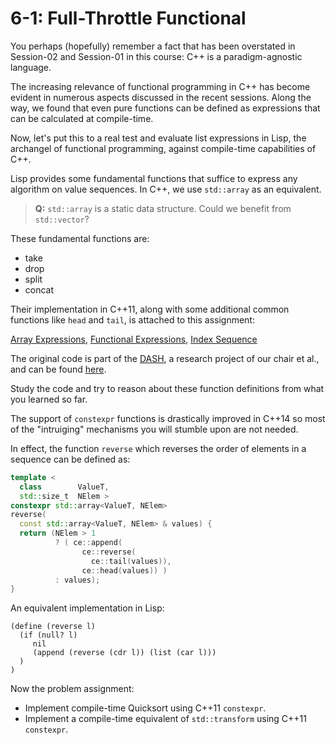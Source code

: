 # 6-1: Full-Throttle Functional


You perhaps (hopefully) remember a fact that has been overstated in Session-02 and
Session-01 in this course: C++ is a paradigm-agnostic language.

The increasing relevance of functional programming in C++ has become evident in
numerous aspects discussed in the recent sessions.
Along the way, we found that even pure functions can be defined as expressions
that can be calculated at compile-time.

Now, let's put this to a real test and evaluate list expressions in Lisp, the
archangel of functional programming, against compile-time capabilities of C++.

Lisp provides some fundamental functions that suffice to express any algorithm on
value sequences. In C++, we use `std::array` as an equivalent.

> **Q:** `std::array` is a static data structure. Could we benefit from `std::vector`?

These fundamental functions are:

- take
- drop
- split
- concat

Their implementation in C++11, along with some additional common functions like
`head` and `tail`, is attached to this assignment:

[Array Expressions](array_expr.h), [Functional Expressions](functional_expr.h), [Index Sequence](index_sequence.h)

The original code is part of the [DASH](http://www.dash-project.org), a research
project of our chair et al., and can be found
[here](https://github.com/dash-project/dash/tree/feat-191-lranges/dash/include/dash/util).

Study the code and try to reason about these function definitions from what you
learned so far.


The support of `constexpr` functions is drastically improved in C++14 so most of
the "intruiging" mechanisms you will stumble upon are not needed.

In effect, the function `reverse` which reverses the order of elements in a
sequence can be defined as:

```c++
template <
  class        ValueT,
  std::size_t  NElem >
constexpr std::array<ValueT, NElem>
reverse(
  const std::array<ValueT, NElem> & values) {
  return (NElem > 1
          ? ( ce::append(
                ce::reverse(
                  ce::tail(values)),
                ce::head(values)) )
          : values);
}
```

An equivalent implementation in Lisp:

```Lisp
(define (reverse l)
  (if (null? l)
     nil
     (append (reverse (cdr l)) (list (car l)))
  )
)
```

Now the problem assignment:

- Implement compile-time Quicksort using C++11 `constexpr`.
- Implement a compile-time equivalent of `std::transform` using C++11 `constexpr`.